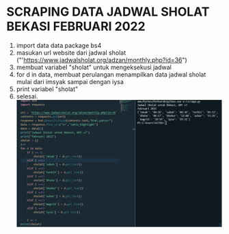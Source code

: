 # SCRAPING DATA JADWAL SHOLAT BEKASI FEBRUARI 2022
1. import data data package bs4
2. masukan url website dari jadwal sholat ("'https://www.jadwalsholat.org/adzan/monthly.php?id=36")
3. membuat variabel "sholat" untuk mengeksekusi jadwal
4. for d in data, membuat perulangan menampilkan data jadwal sholat mulai dari imsyak sampai dengan iysa
5. print variabel "sholat"
6. selesai.
![gambar 1](sssc.JPG)